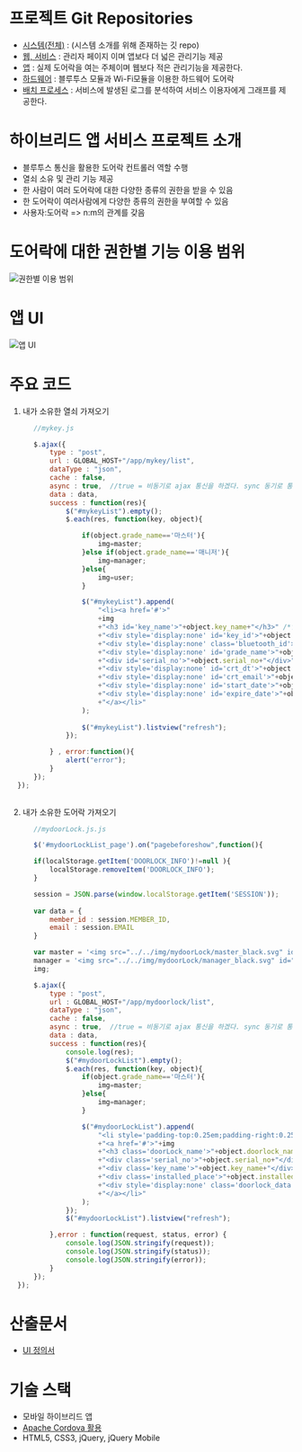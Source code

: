 # 프로젝트 Git Repositories
 - [시스템(전체)](https://github.com/yung6699/SmartDoorLock) : (시스템 소개를 위해 존재하는 깃 repo) 
 - [웹, 서비스](../SmartDoorLock-WebApplication) : 관리자 페이지 이며 앱보다 더 넓은 관리기능 제공
 - [앱](../SmartDoorLock-HybridApplication) : 실제 도어락을 여는 주체이며 웹보다 적은 관리기능을 제공한다.
 - [하드웨어](../SmartDoorLock-Arduino) : 블루투스 모듈과 Wi-Fi모듈을 이용한 하드웨어 도어락
 - [배치 프로세스](../SmartDoorLock-BatchProcess) : 서비스에 발생된 로그를 분석하여 서비스 이용자에게 그래프를 제공한다.

# 하이브리드 앱 서비스 프로젝트 소개

- 블루투스 통신을 활용한 도어락 컨트롤러 역할 수행
- 열쇠 소유 및 관리 기능 제공
- 한 사람이 여러 도어락에 대한 다양한 종류의 권한을 받을 수 있음
- 한 도어락이 여러사람에게 다양한 종류의 권한을 부여할 수 있음
- 사용자:도어락 => n:m의 관계를 갖음

# 도어락에 대한 권한별 기능 이용 범위

![권한별 이용 범위](https://github.com/yung6699/SmartDoorLock/blob/master/SmartDoorLock-HybridApplication/docs/authfunction.png)

   
# 앱 UI 

![앱 UI](https://github.com/yung6699/SmartDoorLock/blob/master/SmartDoorLock-HybridApplication/docs/app.png)

# 주요 코드

 1. 내가 소유한 열쇠 가져오기

  ``` javascript 
		//mykey.js

		$.ajax({
			type : "post",
			url : GLOBAL_HOST+"/app/mykey/list",
			dataType : "json",
			cache : false,
			async : true,  //true = 비동기로 ajax 통신을 하겠다. sync 동기로 통신을 하겠다.
			data : data,
			success : function(res){
				$("#mykeyList").empty();
				$.each(res, function(key, object){

					if(object.grade_name=='마스터'){
						img=master;
					}else if(object.grade_name=='매니저'){
						img=manager;
					}else{
						img=user;
					}

					$("#mykeyList").append(
						"<li><a href='#'>"
						+img
						+"<h3 id='key_name'>"+object.key_name+"</h3>" /*열쇠 이름*/
						+"<div style='display:none' id='key_id'>"+object.key_id+"</div>" /*열쇠 난수 */
						+"<div style='display:none' class='bluetooth_id'>"+object.bluetooth_id+"</div>" /*열쇠 난수 */
						+"<div style='display:none' id='grade_name'>"+object.grade_name+"</div>" /*열쇠 등급*/
						+"<div id='serial_no'>"+object.serial_no+"</div>" /* 열쇠가 등록된 도어락 시리얼*/
						+"<div style='display:none' id='crt_dt'>"+object.crt_dt+"</div>" /*열쇠 부여 날짜*/
						+"<div style='display:none' id='crt_email'>"+object.crt_email+"</div>" /*열쇠를 부여한 사람 이메일*/
						+"<div style='display:none' id='start_date'>"+object.start_date+"</div>"
						+"<div style='display:none' id='expire_date'>"+object.expire_date+"</div>"
						+"</a></li>"
					);
					
					$("#mykeyList").listview("refresh");
				});

			} , error:function(){
				alert("error");
			}
		});
	});
	

  ```

 2. 내가 소유한 도어락 가져오기

  ``` javascript 
		//mydoorLock.js.js

    	$('#mydoorLockList_page').on("pagebeforeshow",function(){

		if(localStorage.getItem('DOORLOCK_INFO')!=null ){
			localStorage.removeItem('DOORLOCK_INFO');
		}

		session = JSON.parse(window.localStorage.getItem('SESSION'));
		
		var data = {
			member_id : session.MEMBER_ID,
			email : session.EMAIL
		}

		var master = '<img src="../../img/mydoorLock/master_black.svg" id="master"/>',
		manager = '<img src="../../img/mydoorLock/manager_black.svg" id="manager"/>',	
		img;

		$.ajax({
			type : "post",
			url : GLOBAL_HOST+"/app/mydoorlock/list",
			dataType : "json",
			cache : false,
			async : true,  //true = 비동기로 ajax 통신을 하겠다. sync 동기로 통신을 하겠다.
			data : data,
			success : function(res){
				console.log(res);
				$("#mydoorLockList").empty();
				$.each(res, function(key, object){
					if(object.grade_name=='마스터'){
						img=master;
					}else{
						img=manager;
					}

					$("#mydoorLockList").append(
						"<li style='padding-top:0.25em;padding-right:0.25em;padding-left:0.25em;' >"
						+"<a href='#'>"+img
						+"<h3 class='doorLock_name'>"+object.doorlock_name+"</h3>"
						+"<div class='serial_no'>"+object.serial_no+"</div>"
						+"<div class='key_name'>"+object.key_name+"</div>"
						+"<div class='installed_place'>"+object.installed_place+"</div>"
						+"<div style='display:none' class='doorlock_data'  data-doorlock=\'"+JSON.stringify(object)+"\'' ></div>"
						+"</a></li>"
					);
				});
				$("#mydoorLockList").listview("refresh");

			},error : function(request, status, error) {
				console.log(JSON.stringify(request));
				console.log(JSON.stringify(status));
				console.log(JSON.stringify(error));
			}
		});
	});

  ```

# 산출문서

 - [UI 정의서](https://github.com/yung6699/SmartDoorLock/blob/master/SmartDoorLock-HybridApplication/docs/Mobile-UI.pdf)

# 기술 스택

 - 모바일 하이브리드 앱
  - [Apache Cordova 활용](https://cordova.apache.org/) 
  - HTML5, CSS3, jQuery, jQuery Mobile

